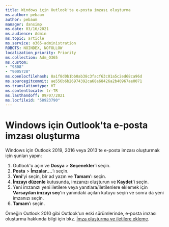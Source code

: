 ```yaml
---
title: Windows için Outlook'ta e-posta imzası oluşturma
ms.author: pebaum
author: pebaum
manager: dansimp
ms.date: 03/16/2021
ms.audience: Admin
ms.topic: article
ms.service: o365-administration
ROBOTS: NOINDEX, NOFOLLOW
localization_priority: Priority
ms.collection: Adm_O365
ms.custom:
- "9808"
- "9005728"
ms.openlocfilehash: 8a1f8d0b1bb0ab38c3facf63c01a5c2ed68ca96d
ms.sourcegitcommit: ae556b6b26974392ca68a68426a2b40967ae0071
ms.translationtype: HT
ms.contentlocale: tr-TR
ms.lasthandoff: 09/07/2021
ms.locfileid: "58923790"
---
```

# <a name="create-an-email-signature-in-outlook-for-windows"></a>Windows için Outlook'ta e-posta imzası oluşturma

Windows için Outlook 2019, 2016 veya 2013'te e-posta imzası oluşturmak için şunları yapın:

1. Outlook'u açın ve **Dosya** > **Seçenekler**’i seçin.
1. **Posta**  > **İmzalar....**’ı seçin.
1. **Yeni**’yi seçin, bir ad yazın ve **Tamam**'ı seçin.
1. **İmzayı düzenle** kutusunda, imzanızı oluşturun ve **Kaydet**'i seçin.
1. Yeni imzanızı yeni iletilere veya yanıtlara/iletilenlere eklemek için **Varsayılan imzayı seç**'in yanındaki açılan kutuyu seçin ve sonra da yeni imzanızı seçin.
1. **Tamam**’ı seçin.

Örneğin Outlook 2010 gibi Outlook'un eski sürümlerinde, e-posta imzası oluşturma hakkında bilgi için bkz. [İmza oluşturma ve iletilere ekleme](https://support.microsoft.com/office/8ee5d4f4-68fd-464a-a1c1-0e1c80bb27f2#ID0EAADAAA=Office_2007_-_2010).